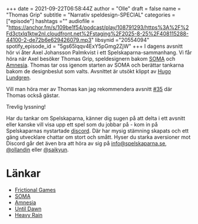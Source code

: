 +++ 
date = 2021-09-22T06:58:44Z
author = "Olle"
draft = false
name = "Thomas Grip"
subtitle = "Narrativ speldesign-SPECIAL"
categories = ["episode"]
hashtags =""
audiofile = "https://anchor.fm/s/109be1f54/podcast/play/108791293/https%3A%2F%2Fd3ctxlq1ktw2nl.cloudfront.net%2Fstaging%2F2025-8-25%2F408115288-44100-2-de72b6e629426079.mp3"
libsynid ="20554094"
spotify_episode_id = "5gs65lqqv4ExY5pGmg2ZjW"
+++
I dagens avsnitt hör vi åter Axel Johansson Palmkvist i ett Spelskaparna-sammanhang. Vi får höra när Axel besöker Thomas Grip, speldesignern bakom [SOMA](https://somagame.com/) och [Amnesia](http://amnesiagame.com/). Thomas tar oss igenom starten av SOMA och berättar tankarna bakom de designbeslut som valts. Avsnittet är utsökt klippt av [Hugo Lundgren](https://hugolundgren.com/).

Vill man höra mer av Thomas kan jag rekommendera avsnitt [#35](/episode/35) där Thomas också gästar.

Trevlig lyssning!

Har du tankar om Spelskaparna, känner dig sugen på att delta i ett avsnitt eller kanske vill visa upp ett spel som du jobbar på - kom in på Spelskaparnas nystartade [discord](https://discord.gg/hBHEXss). Där har mysig stämning skapats och ett gäng utvecklare chattar om stort och smått. Hyser du starka aversioner mot Discord går det även bra att höra av sig på info@spelskaparna.se, [@ollandin](https://twitter.com/ollelandin) eller [@saikyun](https://twitter.com/Saikyun).


# Länkar
* [Frictional Games](https://frictionalgames.com/)
* [SOMA](https://somagame.com/)
* [Amnesia](http://amnesiagame.com/#main)
* [Until Dawn](https://www.youtube.com/watch?v=3NcF7EOnjow&ab_channel=PlayStation)
* [Heavy Rain](https://www.youtube.com/watch?v=YVYiJ3VSp60&ab_channel=PlayStation)
